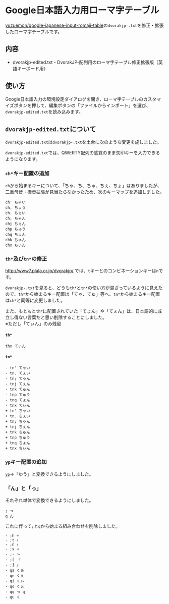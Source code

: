 Google日本語入力用ローマ字テーブル
====


[yuzuemon/google-japanese-input-romaji-table](https://github.com/yuzuemon/google-japanese-input-romaji-table)の`dvorakjp-.txt`を修正・拡張したローマ字テーブルです。


内容
----

*  dvorakjp-edited.txt - DvorakJP-配列用のローマ字テーブル修正拡張版（英語キーボード用）

使い方
----

Google日本語入力の環境設定ダイアログを開き、ローマ字テーブルのカスタマイズボタンを押して、編集ボタンの「ファイルからインポート」を選び、`dvorakjp-edited.txt`を読み込みます。


`dvorakjp-edited.txt`について
----
`dvorakjp-edited.txt`は`dvorakjp-.txt`を土台に次のような変更を施しました。


`dvorakjp-edited.txt`では、QWERTY配列の感覚のまま矢印キーを入力できるようになります。

### `ch*`キー配置の追加

`ch`から始まるキーについて、「ちゃ、ち、ちゅ、ちぇ、ちょ」はありましたが、二重母音・撥音拡張が見当たらなかったため、次のキーマップを追加しました。

    ch' ちゃい
    ch, ちょう
    ch. ちぇい
    ch; ちゃん
    chj ちぇん
    chp ちゅう
    chq ちょん
    chk ちゅん
    chx ちぃん

### `th*`及び`tn*`の修正
http://www7.plala.or.jp/dvorakjp/ では、`t`キーとのコンビネーションキーは`n`です。

`dvorakjp-.txt`を見ると、どうも`th*`と`tn*`の使い方が混ざっているように見えたので、`th*`から始まるキー配置は「てゃ、てゅ」等へ、`tn*`から始まるキー配置は`ch*`と同等に変更しました。

また、もともと`th*`に配置されていた「てょん」や「てぇん」は、日本語的に成立し得ない言葉だと思い削除することにしました。  
※ただし「てぃん」のみ残留

#### `th*`

    thx てぃん

#### `tn*`

    - tn' てゃい
    - tn. てぇい
    - tn; てゃん
    - tnj てぇん
    - tnk てゅん
    - tnp てゅう
    - tnq てょん
    - tnx てぃん
    + tn' ちゃい
    + tn. ちぇい
    + tn; ちゃん
    + tnj ちぇん
    + tnk ちゅん
    + tnp ちゅう
    + tnq ちょん
    + tnx ちぃん

### `yp`キー配置の追加

`yp`→「ゆう」と変換できるようにしました。

### 「ん」と「っ」

それぞれ単体で変換できるようにしました。

    ; っ
    q ん

これに伴って`;`と`q`から始まる組み合わせを削除しました。

    - ;h ←
    - ;t ↓
    - ;n ↑
    - ;s →
    - ;- 〜
    - ;[ 『
    - ;] 』
    - qa くぁ
    - qe くぇ
    - qi くぃ
    - qo くぉ
    - qq っ q
    - qu く
